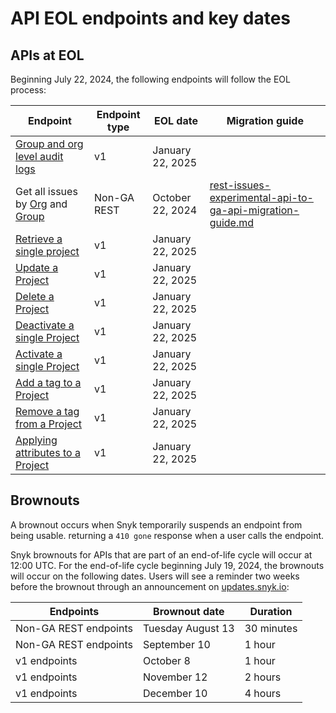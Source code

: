 # API EOL endpoints and key dates

## APIs at EOL

Beginning July 22, 2024, the following endpoints will follow the EOL process:

| Endpoint                                                                                                                                                                                                                                    | Endpoint type | EOL date          | Migration guide                                                                                                                                      |
| ------------------------------------------------------------------------------------------------------------------------------------------------------------------------------------------------------------------------------------------- | ------------- | ----------------- | ---------------------------------------------------------------------------------------------------------------------------------------------------- |
| [Group and org level audit logs](https://snyk.docs.apiary.io/#reference/audit-logs/group-level-audit-logs/get-group-level-audit-logs)                                                                                                       | v1            | January 22, 2025  |                                                                                                                                                      |
| Get all issues by [Org](https://apidocs.snyk.io/experimental?version=2023-03-10\~experimental#get-/orgs/-org\_id-/issues) and [Group](https://apidocs.snyk.io/experimental?version=2023-03-10\~experimental#get-/groups/-group\_id-/issues) | Non-GA REST   | October 22,  2024 | [rest-issues-experimental-api-to-ga-api-migration-guide.md](guides-to-migration/rest-issues-experimental-api-to-ga-api-migration-guide.md "mention") |
| [Retrieve a single project](https://snyk.docs.apiary.io/#reference/projects/individual-project/retrieve-a-single-project)                                                                                                                   | v1            | January 22, 2025  |                                                                                                                                                      |
| [Update a Project](https://snyk.docs.apiary.io/#reference/projects/individual-project/update-a-project)                                                                                                                                     | v1            | January 22, 2025  |                                                                                                                                                      |
| [Delete a Project](https://snyk.docs.apiary.io/#reference/projects/individual-project/delete-a-project)                                                                                                                                     | v1            | January 22, 2025  |                                                                                                                                                      |
| [Deactivate a single Project](https://snyk.docs.apiary.io/#reference/projects/deactivate-an-individual-project/deactivate)                                                                                                                  | v1            | January 22, 2025  |                                                                                                                                                      |
| [Activate a single Project](https://snyk.docs.apiary.io/#reference/projects/activate-an-individual-project/activate)                                                                                                                        | v1            | January 22, 2025  |                                                                                                                                                      |
| [Add a tag to a Project](https://snyk.docs.apiary.io/#reference/projects/project-tags/add-a-tag-to-a-project)                                                                                                                               | v1            | January 22, 2025  |                                                                                                                                                      |
| [Remove a tag from a Project](https://snyk.docs.apiary.io/#reference/projects/remove-project-tag/remove-a-tag-from-a-project)                                                                                                               | v1            | January 22, 2025  |                                                                                                                                                      |
| [Applying attributes to a Project](https://snyk.docs.apiary.io/#reference/projects/project-attributes/applying-attributes)                                                                                                                  | v1            | January 22, 2025  |                                                                                                                                                      |

## Brownouts

A brownout occurs when Snyk temporarily suspends an endpoint from being usable. returning a `410 gone` response when a user calls the endpoint.

Snyk brownouts for APIs that are part of an end-of-life cycle will occur at 12:00 UTC. For the end-of-life cycle beginning July 19, 2024, the brownouts will occur on the following dates. Users will see a reminder two weeks before the brownout through an announcement on [updates.snyk.io](http://updates.snyk.io/):

| Endpoints             | Brownout date     | Duration   |
| --------------------- | ----------------- | ---------- |
| Non-GA REST endpoints | Tuesday August 13 | 30 minutes |
| Non-GA REST endpoints | September 10      | 1 hour     |
| v1 endpoints          | October 8         | 1 hour     |
| v1 endpoints          | November 12       | 2 hours    |
| v1 endpoints          | December 10       | 4 hours    |
